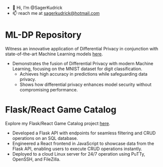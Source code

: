 - 👋 Hi, I’m @SagerKudrick
- 📫 reach me at sagerkudrick@hotmail.com

# ML-DP Repository
Witness an innovative application of Differential Privacy in conjunction with state-of-the-art Machine Learning models [here](https://github.com/SagerKudrick/ml-dp).

- Demonstrates the fusion of Differential Privacy with modern Machine Learning, focusing on the MNIST dataset for digit classification.
  - Achieves high accuracy in predictions while safeguarding data privacy.
  - Shows how differential privacy enhances model security without compromising performance.

# Flask/React Game Catalog

Explore my Flask/React Game Catalog project [here](https://github.com/SagerKudrick/flask-react-game-scraper).

- Developed a Flask API with endpoints for seamless filtering and CRUD operations on an SQL database.
- Engineered a React frontend in JavaScript to showcase data from the Flask API, enabling users to execute CRUD operations instantly.
- Deployed to a cloud Linux server for 24/7 operation using PuTTy, OpenSSH, and FileZilla.

<!--[![Sager's GitHub stats](https://github-readme-stats.vercel.app/api?username=sagerkudrick)](https://github.com/anuraghazra/github-readme-stats)--->

<!---
SagerKudrick/SagerKudrick is a ✨ special ✨ repository because its `README.md` (this file) appears on your GitHub profile.
You can click the Preview link to take a look at your changes.
--->
